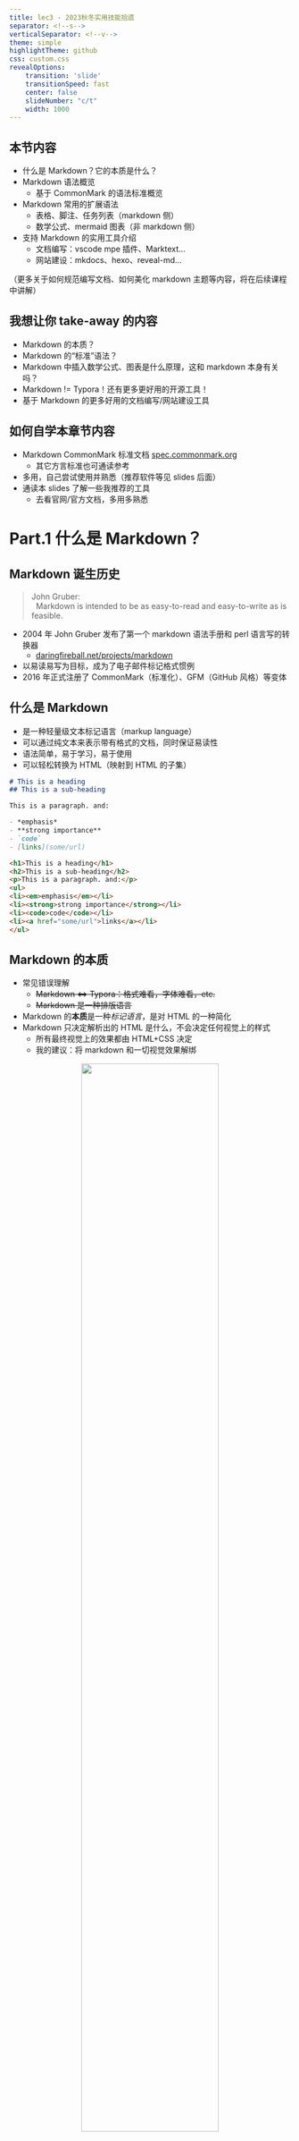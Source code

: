 ```yaml
---
title: lec3 - 2023秋冬实用技能拾遗
separator: <!--s-->
verticalSeparator: <!--v-->
theme: simple
highlightTheme: github
css: custom.css
revealOptions:
    transition: 'slide'
    transitionSpeed: fast
    center: false
    slideNumber: "c/t"
    width: 1000
---
```


<!-- .slide: data-background="lec3/cover.png" -->

<!--v-->
<!-- .slide: data-background="lec3/background.png" -->

## 本节内容

- 什么是 Markdown？它的本质是什么？
- Markdown 语法概览
    - 基于 CommonMark 的语法标准概览
- Markdown 常用的扩展语法
    - 表格、脚注、任务列表（markdown 侧）
    - 数学公式、mermaid 图表（非 markdown 侧）
- 支持 Markdown 的实用工具介绍
    - 文档编写：vscode mpe 插件、Marktext...
    - 网站建设：mkdocs、hexo、reveal-md...

（更多关于如何规范编写文档、如何美化 markdown 主题等内容，将在后续课程中讲解）

<!--v-->
<!-- .slide: data-background="lec3/background.png" -->

## 我想让你 take-away 的内容

- Markdown 的本质？
- Markdown 的“标准”语法？
- Markdown 中插入数学公式、图表是什么原理，这和 markdown 本身有关吗？
- Markdown != Typora！还有更多更好用的开源工具！
- 基于 Markdown 的更多好用的文档编写/网站建设工具

<!--v-->
<!-- .slide: data-background="lec3/background.png" -->

## 如何自学本章节内容

- Markdown CommonMark 标准文档 [spec.commonmark.org](https://spec.commonmark.org/)
    - 其它方言标准也可通读参考
- 多用，自己尝试使用并熟悉（推荐软件等见 slides 后面）
- 通读本 slides 了解一些我推荐的工具
    - 去看官网/官方文档，多用多熟悉

<!--s-->
<!-- .slide: data-background="lec3/background.png" -->

<div class="middle center">
<div style="width: 100%">

# Part.1 什么是 Markdown？

</div>
</div>

<!--v-->
<!-- .slide: data-background="lec3/background.png" -->

## Markdown 诞生历史

> John Gruber:  
> &nbsp;&nbsp;Markdown is intended to be as easy-to-read and easy-to-write as is feasible.

- 2004 年 John Gruber 发布了第一个 markdown 语法手册和 perl 语言写的转换器
    - [daringfireball.net/projects/markdown](https://daringfireball.net/projects/markdown)
- 以易读易写为目标，成为了电子邮件标记格式惯例
- 2016 年正式注册了 CommonMark（标准化）、GFM（GitHub 风格）等变体

<!--v-->
<!-- .slide: data-background="lec3/background.png" -->

## 什么是 Markdown

- 是一种轻量级文本标记语言（markup language）
- 可以通过纯文本来表示带有格式的文档，同时保证易读性
- 语法简单，易于学习，易于使用
- 可以轻松转换为 HTML（映射到 HTML 的子集）

<div class="mul-cols">
<div class="col">

```markdown
# This is a heading
## This is a sub-heading

This is a paragraph. and:  

- *emphasis* 
- **strong importance**
- `code`
- [links](some/url)
```

</div>

<div class="col">

```html
<h1>This is a heading</h1>
<h2>This is a sub-heading</h2>
<p>This is a paragraph. and:</p>
<ul>
<li><em>emphasis</em></li>
<li><strong>strong importance</strong></li>
<li><code>code</code></li>
<li><a href="some/url">links</a></li>
</ul>
```

</div>

</div>

<!--v-->
<!-- .slide: data-background="lec3/background.png" -->

## Markdown 的本质

- 常见错误理解
    - ~~Markdown <=> Typora：格式难看，字体难看，etc.~~
    - ~~Markdown 是一种排版语言~~
- Markdown 的**本质**是一种*标记语言*，是对 HTML 的一种简化
- Markdown 只决定解析出的 HTML 是什么，不会决定任何视觉上的样式
    - 所有最终视觉上的效果都由 HTML+CSS 决定
    - 我的建议：将 markdown 和一切视觉效果解绑

<div style="text-align: center; margin-top: 15px;">
<img src="lec3/essential.png" width="70%" style="margin: 0 auto;">
</div>

<!--v-->
<!-- .slide: data-background="lec3/background.png" -->

## 各种语法标准……？

为什么会有人觉得 markdown 语法有些混乱？

- John Gruber 所规定的语法过于简单，具体实现都没有明确规定
- 因此诞生了很多不同的标准，甚至各个软件、解析器都会有自己的实现
- 试图统一？有些困难，但不是没有成果，比如 CommonMark 规范

常见的规范都有什么？在哪里能看到呢？

- John Gruber 的最初始语法：[daringfireball.net/projects/markdown](https://daringfireball.net/projects/markdown)
- CommonMark 标准，实现细节更明确：[spec.commonmark.org](https://spec.commonmark.org/0.30/)
- 各个软件/网站自己的规范文档：
    - GitHub GFM 规范：[github.github.com/gfm](https://github.github.com/gfm/)（改自 CommonMark）
    - Pandoc 规范：[pandoc.org/MANUAL.html#pandocs-markdown](https://pandoc.org/MANUAL.html#pandocs-markdown)
    - Typora 规范：[support.typora.io](https://support.typora.io/Markdown-Reference/)（效仿 GFM，但实际有些混乱）
    - ...

<!--v-->
<!-- .slide: data-background="lec3/background.png" -->

## 学习用软件

（更多长期使用的软件推荐在后面章节再说）

- 裸的 markdown 解析器（如果你熟悉 HTML 语法）
    - [markdown-it](https://github.com/markdown-it/markdown-it)：完美支持 CommonMark 的解析器
    - [markdown-it-py](https://github.com/executablebooks/markdown-it-py)：Python 版本，带有命令行工具
    - [python-markdown](https://github.com/Python-Markdown/markdown/)：更传统的 Python 版本解析器（标准不清晰）
    - [pandoc](https://pandoc.org/)：支持多种格式的转换器，但有自己的一套标准
- 所见即所得的 markdown 编辑器
    - [vscode mpe extension](https://marketplace.visualstudio.com/items?itemName=shd101wyy.markdown-preview-enhanced)：VSCode 的插件，支持实时预览
    - [Mark Text](https://marktext.app/)：开源 markdown 编辑器
    - [obsidian](https://obsidian.md/) 等笔记软件也支持 markdown
    - ~~[Typora](https://typora.io/)~~：闭源付费编辑器，用户多但我不推荐

<!--s-->
<!-- .slide: data-background="lec3/background.png" -->

<div class="middle center">
<div style="width: 100%">

# Part.2 Markdown 语法概览

基于 CommonMark 标准的语法概览

</div>
</div>

<!--v-->
<!-- .slide: data-background="lec3/background.png" -->

## 标题语法

<div class="mul-cols">
<div class="col">

- 井号 # 开头，后接内容
- 井号与标题间至少一个空格
- 只有 1～6 级标题，7 及以上不会变成标题格式
- 转为 html 利用 h1 ~ h6 tag
- 内容后面可以接任意多 # 来 “闭合”
- 可以跨过某一级，但不推荐
    - 请明确好层级关系

</div>

<div class="col">

```markdown
# 一级标题
## 二级标题
### 三级标题
#### 四级标题
##### 五级标题
###### 六级标题
```
```html
<h1>一级标题</h1>
<h2>二级标题</h2>
<h3>三级标题</h3>
<h4>四级标题</h4>
<h5>五级标题</h5>
<h6>六级标题</h6>
```

</div>

</div>

<!--v-->
<!-- .slide: data-background="lec3/background.png" -->

## *标题语法（Setext 式）

<div class="mul-cols">
<div class="col">

- 使用 # 的称为 ATX 样式
- markdown 支持另一种称为 Setext 样式的标题
- 文字下方加任意多 = 表示一级标题
- 文字下方加任意多 - 表示二级标题

</div>
<div class="col">

```markdown
一级标题
=======

二级标题
-------
```
```html
<h1>一级标题</h1>
<h2>二级标题</h2>
```

</div>

</div>

<!--v-->
<!-- .slide: data-background="lec3/background.png" -->

## 段落语法

- 直接编写文本即为普通段落
- 段落间通过空行来分割（有空行就有新的段落）
- 段落内换行需要在行尾加两个空格（`<br/>`）
    - 没有空格则源码内两行内容会合并为一行（并加一个空格）
- 关于换行：
    - 要搞清楚不同段落和同一段落内不同行的区别
    - CommonMark 是如上要求
    - 有些软件的规范会认为段落内的换行不需要两个空格
- 关于空格：
    - 多个连续的空格会被解析为一个空格
    - 但是在代码块中，空格会被保留
    - 使用多个空格可以使用 `&nbsp; &emsp;` 等 HTML 语法

<!--v-->
<!-- .slide: data-background="lec3/background.png" -->

## 引言

<div class="mul-cols">
<div class="col">

- 一个 > 加一个空格后接内容
- 内部可以嵌套使用 markdown 语法
    - 可以嵌套任意多层引言
- 连续的 > 行属于同一个引言块
- 需要一个空行来退出环境
- 软件里一般使用一次 enter 退出一层

</div>
<div class="col">

```markdown
> ## Quote
> 第二行
> > 第二层
> 
> 回到第一层

退出引言
```

</div>

</div>

<!--v-->
<!-- .slide: data-background="lec3/background.png" -->

## 无序列表

<div class="mul-cols">
<div class="col">

- `- + *` 后接一个空格然后接内容
- 同一个层级的符号要相同
- 如果一个项中要包含内容，需要换一行然后加一次缩进
- 嵌套列表直接缩进一次即可

</div>
<div class="col">

```markdown
- node 1
- node 2

  content in node 2
- node 3

* 第一层
    + 第二层
        * 第三层
    + 第二层
* 第一层
```

</div>
</div>

<!--v-->
<!-- .slide: data-background="lec3/background.png" -->

## 有序列表

<div class="mul-cols">
<div class="col">

- 数字加点 后接空格 再接内容
    - 也可以数字加 ) 后接空格 再接内容
- 标准的 md 完全无视数字内容，所有有序列表都从 1 开始计数
- 但一般软件都会处理起始数字
- 有序列表可以和无序列表互相嵌套

</div>
<div class="col">

```markdown
1. node 1
2. node 2
4. node 3
1. node 4

1. 有序 
    - 嵌套无序
    - 嵌套无序
2. 有序
```

</div>

</div>

<!--v-->
<!-- .slide: data-background="lec3/background.png" -->

## 分割线

<div class="mul-cols">
<div class="col">

- 使用 `* - _` 中任意一个字符重复至少三次
- 可以有空格分隔，甚至组织成不同样式
- 被转换为 html 中的 \<hr/>
- 分割线上下最好都加空行
- 特别记住 - 分割线上方不要有文字（Setext 标题）

</div>
<div class="col">

```text
***

* * *
_  __  _  __

----------------
```

</div>

</div>

<!--v-->
<!-- .slide: data-background="lec3/background.png" -->

## 代码块

<div class="mul-cols">
<div class="col">

- 缩进形式
    - 空行加一个缩进创建一个代码块
    - 内部被原样展现
    - 软件不会进行代码高亮
- 篱笆形式
    - 使用三个或以上 ` 或 ~ 围起来构成代码块
    - ` 或 ~ 后面可以加语言名称
        - 带有高亮支持的软件会对其进行高亮显示
        - 不加（或加 text）不进行高亮

</div>
<div class="col">

~~~markdown
code block:

    print("hello world")
    # line 2

out

```c
#include <stdio.h>

int main() {
    printf("hello world\n");
    return 0;
}
```
~~~

</div>

</div>

<!--v-->
<!-- .slide: data-background="lec3/background.png" -->

## 行内标记

<div class="mul-cols">
<div class="col">

- 格式见右侧，* 和 _ 等效
- 下划线无 markdown 语法，可以直接使用 html 的 \<u> tag 来实现
- 行内标记都可以互相嵌套
    - 也可以嵌套在其它块中
    - 行内代码中不行
- 最好在标记左右均加空格
- 文字中使用 * 建议加上 \ 转义

</div>
<div class="col">

```markdown
*斜体* _也是斜体_ \*这不是斜体\*
**粗体** __也是粗体__
***粗斜体*** ___也是粗斜体___
`行内代码`
~~删除线~~
<u>下划线</u>
```
```html
<em>斜体</em>
<strong>粗体</strong>
<code>行内代码</code>
<del>删除线</del>
```

</div>

</div>

<!--v-->
<!-- .slide: data-background="lec3/background.png" -->

## 插入图片

<div class="mul-cols">
<div class="col">

- 感叹号-方括号-圆括号结合的形式
- 图片描述可以省略
- 位置可以是链接，也可以是本地文件路径
- 常规 md 语法插入图片无法调大小，使用 html img 的 style 可以调节
- 软件一般可以帮你保存图片到某一目录
- 记住图片不会嵌入 md 文件中，要交给别人 md 文件的话请附带上所有素材文件

</div>
<div class="col">

```markdown
![图片描述](图片位置)

![](图片位置)

<img src="图片位置" alt="图片描述" 
    style="..."/>
```

</div>

</div>

<!--v-->
<!-- .slide: data-background="lec3/background.png" -->

## 插入链接

<div class="mul-cols">
<div class="col">

- 方括号-圆括号组合
- 文字是要显示的内容，链接附加在其上
- 文字中可以嵌套行内标记格式
- 链接左右加 <> 自动链接

</div>
<div class="col">

```markdown
[文字](链接)

<链接>
等价于 [链接](链接)
```
```html
<a href="链接">文字</a>
```

</div>

</div>

<!--v-->
<!-- .slide: data-background="lec3/background.png" -->

## 内联 HTML 语法

- markdown 中一般可以直接使用 html 语法和 css 样式
- 解析器会原封不动的保留 html 内容
- 文本中使用 \<tag\> 这样的字样需要用 \ 转义
- GitHub（GFM）仅支持少量 html，且不支持 css 样式
- html 语法不赘述

<!--s-->
<!-- .slide: data-background="lec3/background.png" -->

<div class="middle center">
<div style="width: 100%">

# Part.3 常用扩展语法

</div>
</div>

<!--v-->
<!-- .slide: data-background="lec3/background.png" -->

## 表格

<div class="mul-cols">
<div class="col">

- 不在标准中，但一般这样使用
- 每个单元格的内容用 | 分开
    - 内容中使用 | 要用 \ 转义
- 第二行一定要有，规定整列对齐方式
    - `|--|` 或 `|:--|` 左对齐
    - `|--:|` 右对齐
    - `|:--:|` 居中对齐
    - `-` 的个数随意
- 仅可以处理简单表格，复杂的用 html 插入
- 推荐 [tablesgenerator.com](https://www.tablesgenerator.com/)

</div>
<div class="col">

```markdown
|表头|表头|表头|
|:--|:--:|--:|
|居左|居中|居右|
|abcde|fghij|klmno|
|.......|.......|.......|
```

<style>
section > .mul-cols > .col > table {
  border: 1.5pt solid;
  text-align: center;
  page-break-inside: avoid;
}
section > .mul-cols > .col > table > tbody > tr > td {
  border: 0.75pt solid;
  padding: 7px;
}
section > .mul-cols > .col > table > tbody > tr {
  border: 0.75pt solid;
  padding: 7px;
}
section > .mul-cols > .col > table > thead {
  border: 0.75pt solid;
  font-size: 0.9em;
}
section > .mul-cols > .col > table th {
  border: 0.75px solid;
}
</style>

|表头|表头|表头|
|:--|:--:|--:|
|居左|居中|居右|
|abcde|fghij|klmno|
|.......|.......|.......|

</div>

</div>

<!--v-->
<!-- .slide: data-background="lec3/background.png" -->

## 脚注

<div class="mul-cols">
<div class="col">

- 使用 `[^脚注名]` 插入脚注
- 在文中任意位置添加 `[^脚注名]: 脚注内容` 定义脚注内容
- 脚注名只是标记、匹配使用的，可以是任何字符串
    - 最终的编号一般由在文中出现的顺序决定

</div>
<div class="col">

```markdown
[^note]: note content

footnote[^1] and note[^note]

[^1]: footnote content
```

<div style="text-align: center; margin-top: 15px;">
<img src="lec3/footnote.png" width="70%" style="margin: 0 auto;">
</div>

</div>

</div>

<!--v-->
<!-- .slide: data-background="lec3/background.png" -->

## 任务列表

<div class="mul-cols">
<div class="col">

- 使用 `- [ ]` 插入未完成任务
- 使用 `- [x]` 插入已完成任务
- 任务列表可以和其它列表混合使用
- 如 GitHub 这样的网站会自动加上 checkbox 支持修改

</div>
<div class="col">

```markdown
- [ ] task 1 - TODO
- [x] task 2 - DONE
- [ ] task 3 - TODO
    - [ ] task 3.1
    - [x] task 3.2
- comment
```

<div style="text-align: center; margin-top: 15px;">
<img src="lec3/tasklist.png" width="60%" style="margin: 0 auto;">
</div>

</div>

</div>

<!--v-->
<!-- .slide: data-background="lec3/background.png" -->

## 那么……公式呢？

- 严格来说这一直都不是 markdown 语法的一部分
- 关于公式处理的一切都不在 markdown->HTML 的过程中
- HTML 保留公式文本，交给 [MathJax](https://www.mathjax.org/) 或 [KaTeX](https://katex.org/) 等 js 库来处理
- 一般使用一对 \$ 作为行内公式标记，一对 \$\$ 作为块级公式标记
    - 可以更换，由具体 js 库决定
    - 或者 markdown 解析器其实也可以插手此过程，比如 ```math
- 内部公式语法 KaTeX/MathJax 均使用 LaTeX 公式语法，下次课详细讲解

<div style="text-align: center; margin-top: 15px;">
<img src="lec3/math.png" width="70%" style="margin: 0 auto;">
</div>

<!--v-->
<!-- .slide: data-background="lec3/background.png" -->

## 流程图/时序图/甘特图/...

- 非常常见的扩展之一，同样也不是 markdown 语法的一部分
- 一般使用 [mermaid.js](https://mermaid.js.org/) 来处理、制图
- 目前很多编辑器都自带 mermaid 支持，详见[官方文档集成部分](https://mermaid.js.org/ecosystem/integrations.html)
- markdown 在这里做的只是将其转为 ”mermaid“ 语言的代码块，然后交给 mermaid.js 来识别并处理
- 详细语法见 [mermaid.js 官方文档](https://mermaid.js.org/intro/)，用法非常丰富

<div style="text-align: center; margin-top: 15px;">
<img src="lec3/mermaid.png" width="70%" style="margin: 0 auto;">
</div>

<!--s-->
<!-- .slide: data-background="lec3/background.png" -->

<div class="middle center">
<div style="width: 100%">

# Part.4 支持 Markdown 的实用工具

</div>
</div>

<!--v-->
<!-- .slide: data-background="lec3/background.png" -->

## 实用工具推荐

- 文档编写类
    - 💡&nbsp;利用 HTML+CSS 灵活的样式来进行排版
    - 🏆&nbsp;个人首推 vscode + [markdown preview enhanced](https://shd101wyy.github.io/markdown-preview-enhanced/#/zh-cn/) 插件
    - 所见即所得的开源编辑器：[Mark Text](https://marktext.app/)
    - 较好支持 markdown 的笔记软件：[obsidian](https://obsidian.md/)
- 网站搭建类
    - 💡&nbsp;利用 markdown 来大大减小编写 HTML 网页的工作量
    - 🏆&nbsp;笔记类网站制作：[mkdocs](https://www.mkdocs.org/)、[docsify](https://docsify.js.org/#/)、...
    - 🏆&nbsp;博客类网站制作：[hexo](https://hexo.io/zh-cn/)、[hugo](https://gohugo.io/)、...
    - 🏆&nbsp;在线 slides 制作：[reveal-md](https://github.com/webpro/reveal-md)（[reveal.js](https://revealjs.com/)）、[Slidev](https://cn.sli.dev/guide/)、...
    - 书籍类网站制作：[mdBook](https://rust-lang.github.io/mdBook/)、[d2lbook](https://book.d2l.ai/)、...
    - “老式” Python 项目文档生成：[Sphinx](https://www.sphinx-doc.org/en/master/)（一般使用 [reST](https://www.sphinx-doc.org/en/master/usage/restructuredtext/basics.html) 语法）

<!--v-->
<!-- .slide: data-background="lec3/background.png" -->

## Markdown Preview Enhanced

- vscode 插件：[Markdown Preview Enhanced](https://marketplace.visualstudio.com/items?itemName=shd101wyy.markdown-preview-enhanced)
- 官网/文档：[shd101wyy.github.io/markdown-preview-enhanced](https://shd101wyy.github.io/markdown-preview-enhanced/#/zh-cn/)
- 特性：
    - 源码 <=> 预览 同步
    - 导出 HTML、PDF、PNG、...，多种导出方式，**自定义主题**
        - 基于 mpe 的主题自定义指南将在后续课程中介绍
    - 支持数学公式、多种图表（mermaid、wavedrom、flow charts、...）
    - TOC 目录、文件导入、admonition、CriticMarkup 等扩展语法
    - 代码块执行（Code Chunk）
    - 自定义 markdown parser 扩展等高级功能
- 更多、更详细用法请见官方文档

<!--v-->
<!-- .slide: data-background="lec3/background.png" -->

## mkdocs

- 基于 python 的静态网站生成器，适合笔记本/文档类网站
    - e.g. [note.tonycrane.cc](https://note.tonycrane.cc/)
- 官网：[www.mkdocs.org](https://www.mkdocs.org/)；唯一推荐主题：[mkdocs-material](https://github.com/squidfunk/mkdocs-material)（[文档](https://squidfunk.github.io/mkdocs-material/)）
- 使用 python-markdown，可方便配置具体扩展，material 插件也有语法扩展
- 优点：简便灵活，主题自带功能丰富，插件多
- 实现逻辑：
    - 一切都在 mkdocs.yml 中进行配置，通过 nav 规定网站导航，从中读取 md 源文件，解析后嵌入主题的 HTML 框架中

<div class="mul-cols">
<div class="col">

```shell
$ pip install mkdocs # 安装
$ mkdocs new <name>  # 新建
$ mkdocs serve       # 实时预览
$ mkdocs build       # 构建
$ mkdocs gh-deploy   # 部署
```

</div>
<div class="col">

```text
test/
 ├── docs/       # 存放文档源码
 │     └── index.md
 └── mkdocs.yml  # 配置文件
```

</div>

</div>

<!--v-->
<!-- .slide: data-background="lec3/background.png" -->

## hexo

- 基于 nodejs 的**博客**站点生成工具
    - e.g. [blog.tonycrane.cc](https://blog.tonycrane.cc/)
- 官网/文档：[hexo.io](https://hexo.io/zh-cn/index.html)
- 有多种渲染器（markdown 解析器）可以选择
- 优点：插件众多，主题众多，生态良好

<div class="mul-cols">
<div class="col">

```shell
$ npm install -g hexo-cli # 安装
$ hexo init blog # 初始化
$ npm install    # 初始化安装
$ hexo s         # 实时预览
$ hexo g         # 构建生成
$ hexo d         # 部署
```

</div>
<div class="col">

```text
├── _config.yml   # 配置文件
├── package.json  # 应用信息
├── scaffolds/    # 模板文件夹
├── source/       # 源文件夹
│     └── _posts/   # 稿件文件夹
└── themes/       # 主题文件夹
```

</div>

</div>

<!--v-->
<!-- .slide: data-background="lec3/background.png" -->

## reveal-md

- 基于 [reveal.js](https://revealjs.com/) 的一个包装，更易用
    - e.g. 本课程全部 slides
- GitHub：[webpro/reveal-md](https://github.com/webpro/reveal-md)，文档只有 README 那么多
- 只是一个包装，主要内容都由 reveal.js 提供，详细用法要看那个文档
- 优点：交互方便，二维组织结构，导出 PDF，演讲者模式，样式易编写
- 缺点：页面内动画较复杂
- 我的主题模板：[TonyCrane/slide-template](https://github.com/TonyCrane/slide-template)

<div class="mul-cols">
<div class="col">

```yaml
title: Web Page Title
theme: simple
highlightTheme: github
revealOptions:
    transition: 'slide'
    transitionSpeed: fast
    ...
```

</div>
<div class="col">

```shell
$ npm install -g reveal-md
$ reveal-md <file>.md -w
$ reveal-md <file>.md
$ # more args see README
```

</div>

</div>

<!--s-->
<!-- .slide: data-background="lec3/background.png" -->

<div class="middle center">
<div style="width: 100%">

# 总结

</div>
</div>

<!--v-->
<!-- .slide: data-background="lec3/background.png" -->

## take-away？

- Markdown 的本质？
- Markdown 的“标准”语法？
- Markdown 中插入数学公式、图表是什么原理，这和 markdown 本身有关吗？
- Markdown != Typora！还有更多更好用的开源工具！
- 基于 Markdown 的更多好用的文档编写/网站建设工具

<!--v-->
<!-- .slide: data-background="lec3/ending.png" -->
